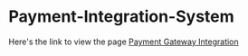 # Payment-Integration-System
Here's the link to view the page [Payment Gateway Integration](https://payment-integration-system.netlify.app/)
